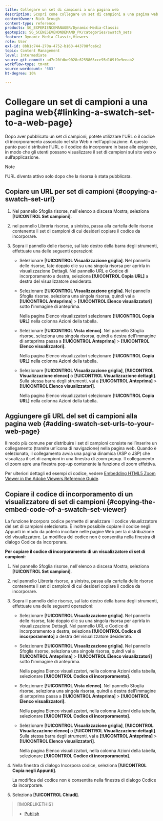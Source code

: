 ```yaml
---
title: Collegare un set di campioni a una pagina web
description: Scopri come collegare un set di campioni a una pagina web in Adobe Dynamic Media Classic.
contentOwner: Rick Brough
content-type: reference
products: SG_EXPERIENCEMANAGER/Dynamic-Media-Classic
geptopics: SG_SCENESEVENONDEMAND_PK/categories/swatch_sets
feature: Dynamic Media Classic,Viewers
role: User
exl-id: 8bb1c744-270a-4752-b163-443708fca6c2
topic: Content Management
level: Intermediate
source-git-commit: ad7e20fdbe9028c6255865cce95d109f9e9eeab2
workflow-type: tm+mt
source-wordcount: '683'
ht-degree: 16%

---
```


# Collegare un set di campioni a una pagina web{#linking-a-swatch-set-to-a-web-page}

Dopo aver pubblicato un set di campioni, potete utilizzare l&#39;URL o il codice di incorporamento associato nel sito Web o nell&#39;applicazione. A questo punto puoi distribuire l’URL o il codice da incorporare in base alle esigenze, in modo che gli utenti possano visualizzare il set di campioni sul sito web o sull’applicazione.

>[!NOTE]
>
>l’URL diventa attivo solo dopo che la risorsa è stata pubblicata.

## Copiare un URL per set di campioni {#copying-a-swatch-set-url}

1. Nel pannello Sfoglia risorse, nell&#39;elenco a discesa Mostra, seleziona **[!UICONTROL Set campioni]**.
1. nel pannello Libreria risorse, a sinistra, passa alla cartella delle risorse contenente il set di campioni di cui desideri copiare il codice da incorporare.
1. Sopra il pannello delle risorse, sul lato destro della barra degli strumenti, effettuate una delle seguenti operazioni:

   * Selezionare **[!UICONTROL Visualizzazione griglia]**. Nel pannello delle risorse, fate doppio clic su una singola risorsa per aprirla in visualizzazione Dettagli. Nel pannello URL e Codice di incorporamento a destra, seleziona **[!UICONTROL Copia URL]** a destra del visualizzatore desiderato.
   * Selezionare **[!UICONTROL Visualizzazione griglia]**. Nel pannello Sfoglia risorse, seleziona una singola risorsa, quindi vai a **[!UICONTROL Anteprima]** > **[!UICONTROL Elenco visualizzatori]** sotto l&#39;immagine di anteprima.

     Nella pagina Elenco visualizzatori selezionare **[!UICONTROL Copia URL]** nella colonna Azioni della tabella.

   * Selezionare **[!UICONTROL Vista elenco]**. Nel pannello Sfoglia risorse, seleziona una singola risorsa, quindi a destra dell&#39;immagine di anteprima passa a **[!UICONTROL Anteprima]** > **[!UICONTROL Elenco visualizzatori]**.

     Nella pagina Elenco visualizzatori selezionare **[!UICONTROL Copia URL]** nella colonna Azioni della tabella.

   * Selezionare **[!UICONTROL Visualizzazione griglia]**, **[!UICONTROL Visualizzazione elenco]** o **[!UICONTROL Visualizzazione dettagli]**. Sulla stessa barra degli strumenti, vai a **[!UICONTROL Anteprima]** > **[!UICONTROL Elenco visualizzatori]**.

     Nella pagina Elenco visualizzatori selezionare **[!UICONTROL Copia URL]** nella colonna Azioni della tabella.

## Aggiungere gli URL del set di campioni alla pagina web {#adding-swatch-set-urls-to-your-web-page}

Il modo più comune per distribuire i set di campioni consiste nell’inserire un collegamento (tramite un’icona di navigazione) nella pagina web. Quando è selezionato, il collegamento avvia una pagina dinamica (ASP o JSP) che visualizza il set di campioni in una finestra di zoom popup. Il collegamento di zoom apre una finestra pop-up contenente la funzione di zoom effettiva.

Per ulteriori dettagli ed esempi di codice, vedere [Embedding HTML5 Zoom Viewer in the Adobe Viewers Reference Guide](https://experienceleague.adobe.com/it/docs/dynamic-media-developer-resources/library/viewers-aem-assets-dmc/zoom/c-html5-20-zoom-viewer-about#section-e1c3106f5b3e445d9b95be337c2f94e2).

## Copiare il codice di incorporamento di un visualizzatore di set di campioni {#copying-the-embed-code-of-a-swatch-set-viewer}

La funzione Incorpora codice permette di analizzare il codice visualizzatore del set di campioni selezionato. È inoltre possibile copiare il codice negli Appunti in modo da poterlo incollare nelle pagine Web per la distribuzione del visualizzatore. La modifica del codice non è consentita nella finestra di dialogo Codice da incorporare.

**Per copiare il codice di incorporamento di un visualizzatore di set di campioni:**

1. Nel pannello Sfoglia risorse, nell&#39;elenco a discesa Mostra, seleziona **[!UICONTROL Set campioni]**.
1. nel pannello Libreria risorse, a sinistra, passa alla cartella delle risorse contenente il set di campioni di cui desideri copiare il codice da incorporare.
1. Sopra il pannello delle risorse, sul lato destro della barra degli strumenti, effettuate una delle seguenti operazioni:

   * Selezionare **[!UICONTROL Visualizzazione griglia]**. Nel pannello delle risorse, fate doppio clic su una singola risorsa per aprirla in visualizzazione Dettagli. Nel pannello URL e Codice di incorporamento a destra, seleziona **[!UICONTROL Codice di incorporamento]** a destra del visualizzatore desiderato.
   * Selezionare **[!UICONTROL Visualizzazione griglia]**. Nel pannello Sfoglia risorse, seleziona una singola risorsa, quindi vai a **[!UICONTROL Anteprima]** > **[!UICONTROL Elenco visualizzatori]** sotto l&#39;immagine di anteprima.

     Nella pagina Elenco visualizzatori, nella colonna Azioni della tabella, selezionare **[!UICONTROL Codice di incorporamento]**.

   * Selezionare **[!UICONTROL Vista elenco]**. Nel pannello Sfoglia risorse, seleziona una singola risorsa, quindi a destra dell&#39;immagine di anteprima passa a **[!UICONTROL Anteprima]** > **[!UICONTROL Elenco visualizzatori]**.

     Nella pagina Elenco visualizzatori, nella colonna Azioni della tabella, selezionare **[!UICONTROL Codice di incorporamento]**.

   * Selezionare **[!UICONTROL Visualizzazione griglia]**, **[!UICONTROL Visualizzazione elenco]** o **[!UICONTROL Visualizzazione dettagli]**. Sulla stessa barra degli strumenti, vai a **[!UICONTROL Anteprima]** > **[!UICONTROL Elenco visualizzatori]**.

     Nella pagina Elenco visualizzatori, nella colonna Azioni della tabella, selezionare **[!UICONTROL Codice di incorporamento]**.

1. Nella finestra di dialogo Incorpora codice, seleziona **[!UICONTROL Copia negli Appunti]**.

   La modifica del codice non è consentita nella finestra di dialogo Codice da incorporare.

1. Seleziona **[!UICONTROL Chiudi]**.

>[!MORELIKETHIS]
>
>* [Publish](publishing-files.md#publishing_files)

